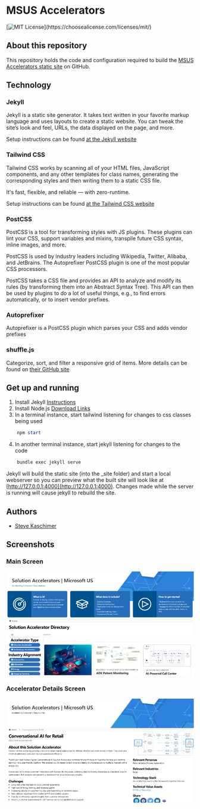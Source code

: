 # MSUS Accelerators

[![MIT License](https://img.shields.io/apm/l/atomic-design-ui.svg?)](https://choosealicense.com/licenses/mit/)

## About this repository

This repository holds the code and configuration required to build the [MSUS Accelerators static site](https://msussolutionaccelerators.github.io) on GitHub.

## Technology

### Jekyll

Jekyll is a static site generator. It takes text written in your favorite markup language and uses layouts to create a static website. You can tweak the site’s look and feel, URLs, the data displayed on the page, and more.

Setup instructions can be found [at the Jekyll website](https://jekyllrb.com/docs/)

### Tailwind CSS

Tailwind CSS works by scanning all of your HTML files, JavaScript components, and any other templates for class names, generating the corresponding styles and then writing them to a static CSS file.

It's fast, flexible, and reliable — with zero-runtime.

Setup instructions can be found [at the Tailwind CSS website](https://tailwindcss.com/docs/installation)

### PostCSS

PostCSS is a tool for transforming styles with JS plugins. These plugins can lint your CSS, support variables and mixins, transpile future CSS syntax, inline images, and more.

PostCSS is used by industry leaders including Wikipedia, Twitter, Alibaba, and JetBrains. The Autoprefixer PostCSS plugin is one of the most popular CSS processors.

PostCSS takes a CSS file and provides an API to analyze and modify its rules (by transforming them into an Abstract Syntax Tree). This API can then be used by plugins to do a lot of useful things, e.g., to find errors automatically, or to insert vendor prefixes.

### Autoprefixer

Autoprefixer is a PostCSS plugin which parses your CSS and adds vendor prefixes

### shuffle.js

Categorize, sort, and filter a responsive grid of items.
More details can be found on [their GitHub site](https://vestride.github.io/Shuffle/)

## Get up and running

1. Install Jekyll [Instructions](https://jekyllrb.com/docs/installation/)
2. Install Node.js [Download Links](https://nodejs.org/en/download/)
3. In a terminal instance, start tailwind listening for changes to css classes being used

```powershell
    npm start
```

4. In another terminal instance, start jekyll listening for changes to the code

```powershell
    bundle exec jekyll serve
```

Jekyll will build the static site (into the _site folder) and start a local webserver so you can preview what the built site will look like at [http://127.0.0.1:4000](http://127.0.0.1:4000). Changes made while the server is running will cause jekyll to rebuild the site.

## Authors

- [Steve Kaschimer](mailto:v-skaschimer@microsoft.com)

## Screenshots

### Main Screen

![App Screenshot](/_images/MSUSSA-Landing.png)

### Accelerator Details Screen

![App Screenshot](/_images/MSUSSA-Details.png)
